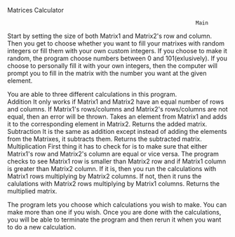 Matrices Calculator

                                                                Main
Start by setting the size of both Matrix1 and Matrix2's row and column.  
Then you get to choose whether you want to fill your matrixes with random integers or fill them with your own custom integers.  If you choose to make it random, the program choose numbers between 0 and 101(exlusively).  If you choose to personally fill it with your own integers, then the computer will prompt you to fill in the matrix with the number you want at the given element.

You are able to three different calculations in this program.  
                                                              Addition
It only works if Matrix1 and Matrix2 have an equal number of rows and columns.  If Matrix1's rows/columns and Matrix2's rows/columns are not equal, then an error will be thrown.  Takes an element from Matrix1 and adds it to the corresponding element in Matrix2.  Returns the added matrix.
                                                              Subtraction
It is the same as addition except instead of adding the elements from the Matrixes, it subtracts them.  Returns the subtracted matrix.
                                                              Multiplication
First thing it has to check for is to make sure that either Matrix1's row and Matrix2's column are equal or vice versa.  The program checks to see Matrix1 row is smaller than Matrix2 row and if Matrix1 column is greater than Matrix2 column.  If it is, then you run the calculations with Matrix1 rows multiplying by Matrix2 columns.  If not, then it runs the calulations with Matrix2 rows multiplying by Matrix1 columns.  Returns the multiplied matrix.

The program lets you choose which calculations you wish to make.  You can make more than one if you wish.  Once you are done with the calculations, you will be able to terminate the program and then rerun it when you want to do a new calculation.
